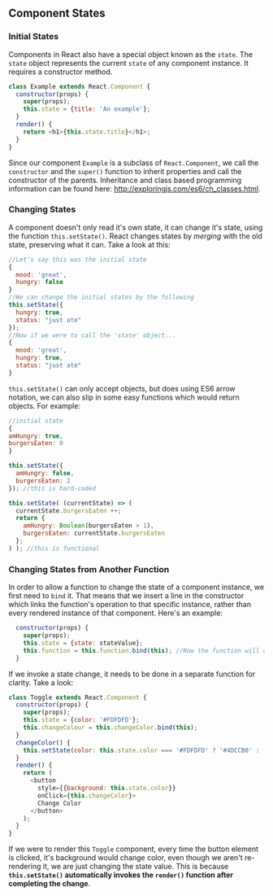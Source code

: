 ## Component States

### Initial States
Components in React also have a special object known as the `state`. The `state` object represents the current `state` of any component instance. It requires a constructor method.
```javascript
class Example extends React.Component {
  constructor(props) {
    super(props);
    this.state = {title: 'An example'};
  }
  render() {
    return <h1>{this.state.title}</h1>;
  }
}
```
Since our component `Example` is a subclass of `React.Component`, we call the `constructor` and the `super()` function to inherit properties and call the constructor of the parents. Inheritance and class based programming information can be found here: http://exploringjs.com/es6/ch_classes.html.

### Changing States
A component doesn't only read it's own state, it can change it's state, using the function `this.setState()`. React changes states by _merging_ with the old state, preserving what it can. Take a look at this:
```javascript
//Let's say this was the initial state
{
  mood: 'great',
  hungry: false
}
//We can change the initial states by the following
this.setState({
  hungry: true,
  status: "just ate"
});
//Now if we were to call the 'state' object...
{
  mood: 'great',
  hungry: true,
  status: "just ate"
}
```
`this.setState()` can only accept objects, but does using ES6 arrow notation, we can also slip in some easy functions which would return objects. For example:
```javascript
//initial state
{
amHungry: true,
burgersEaten: 0
}

this.setState({
  amHungry: false,
  burgersEaten: 2
}); //this is hard-coded

this.setState( (currentState) => (
  currentState.burgersEaten ++;
  return {
    amHungry: Boolean(burgersEaten > 1),
    burgersEaten: currentState.burgersEaten
  };
) ); //this is functional

```

### Changing States from Another Function
In order to allow a function to change the state of a component instance, we first need to `bind` it. That means that we insert a line in the constructor which links the function's operation to that specific instance, rather than every rendered instance of that component. Here's an example:
```javascript
  constructor(props) {
    super(props);
    this.state = {state: stateValue};
    this.function = this.function.bind(this); //Now the function will only operate on this instance
  }
```
If we invoke a state change, it needs to be done in a separate function for clarity. Take a look:
```javascript
class Toggle extends React.Component {
  constructor(props) {
    super(props);
    this.state = {color: '#FDFDFD'};
    this.changeColour = this.changeColor.bind(this);
  }
  changeColor() {
    this.setState(color: this.state.color === '#FDFDFD' ? '#4DCCB0' : '#FDFDFD');
  }
  render() {
    return (
      <button
        style={{background: this.state.color}}
        onClick={this.changeColor}>
        Change Color
      </button>
    );
  }
}
```
If we were to render this `Toggle` component, every time the button element is clicked, it's background would change color, even though we aren't re-rendering it, we are just changing the state value. This is because __`this.setState()` automatically invokes the `render()` function after completing the change__.
